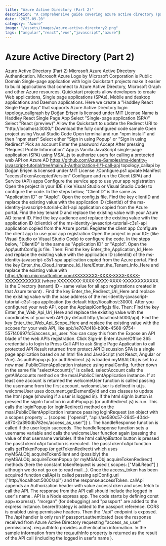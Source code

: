 ```yaml
---
title: "Azure Active Directory (Part 2)"
description: "A comprehensive guide covering azure active directory (part 2)"
date: "2025-09-20"
category: "Azure"
image: "/assets/images/azure-active-directory2.png"
tags: ["angular","react","vue","javascript","azure"]
---
```


# Azure Active Directory (Part 2)

Azure Active Directory (Part 2) Microsoft Azure Active Directory Authentication. Microsoft Azure Logo by Microsoft Corporation is Public Domain Single-page application with login Quickstart projects make it easier to build applications that connect to Azure Active Directory, Microsoft Graph and other Azure resources. Quickstart projects allow developers to create Web applications, Single page applications (SPAs), Mobile and desktop applications and Daemon applications. Here we create a "Haddley React Single Page App" that supports Azure Active Directory login topology_callgraph by Doğan Erişen is licensed under MIT License Name is Haddley React Single Page App Select "Single-page application (SPA)" Select "React (preview)" Allow the Quickstart to update the Redirect URI to "http://localhost:3000/" Download the fully configured code sample Open project using Visual Studio Code Open terminal and run "npm install" and then "npm start" Select either "Sign in using Popup" or "Sign in using Redirect" Pick an account Enter the password Accept After pressing "Request Profile Information" App.js Vanilla JavaScript single-page application (SPA) using MSAL.js to authorize users for calling a protected web API on Azure AD https://github.com/Azure-Samples/ms-identity-javascript-tutorial/tree/main/3-Authorization-II/1-call-api topology_callapi by Doğan Erişen is licensed under MIT License .\Configure.ps1 update Manifest "accessTokenAcceptedVersion" Configure and run the Client (SPA) and Service (API) apps Configure the service app to use your app registration Open the project in your IDE (like Visual Studio or Visual Studio Code) to configure the code. In the steps below, "ClientID" is the same as "Application ID" or "AppId". Open the config.js file. Find the key clientID and replace the existing value with the application ID (clientId) of the ms-identity-javascript-tutorial-c3s1-api application copied from the Azure portal. Find the key tenantID and replace the existing value with your Azure AD tenant ID. Find the key audience and replace the existing value with the application ID (clientId) of the ms-identity-javascript-tutorial-c3s1-api application copied from the Azure portal. Register the client app Configure the client app to use your app registration Open the project in your IDE (like Visual Studio or Visual Studio Code) to configure the code. In the steps below, "ClientID" is the same as "Application ID" or "AppId". Open the App\authConfig.js file. Then: Find the key Enter_the_Application_Id_Here and replace the existing value with the application ID (clientId) of the ms-identity-javascript-c3s1-spa application copied from the Azure portal. Find the key Enter_the_Cloud_Instance_Id_Here/Enter_the_Tenant_Info_Here and replace the existing value with https://login.microsoftonline.com/XXXXXXXX-XXXX-XXXX-XXXX-XXXXXXXXXXXX (where XXXXXXXX-XXXX-XXXX-XXXX-XXXXXXXXXXXX is the Directory (tenant) ID - same value for all app registrations created in that Azure tenant) . Find the key Enter_the_Redirect_Uri_Here and replace the existing value with the base address of the ms-identity-javascript-tutorial-c3s1-spa application (by default http://localhost:3000). After you configured your web API, open the App\apiConfig.js file. Then: Find the key Enter_the_Web_Api_Uri_Here and replace the existing value with the coordinates of your web API (by default http://localhost:5000/api). Find the key Enter_the_Web_Api_Scope_Here and replace the existing value with the scopes for your web API, like api://e767d418-b80b-4568-9754-557f40697fc5/access_as_user. You can copy this from the Expose an API blade of the web APIs registration. Click Sign-in Enter Azure/Office 365 credentials to login to Press Call API to ask Single Page Application to call protected API Result returned from protect API Discussion SPA is a single page application based on an html file and JavaScript (not React, Angular or Vue). As authPopup.js (or authRedirect.js) is loaded myMSALObj is set to a new msal.PublicClientApplication instance using msalConfig. further down in the same file "selectAccount();" is called. selectAccount calls the getAllAccounts method on the msal.PublicClientApplication instance. If at least one account is returned the welcomeUser function is called passing the username from the first account. welcomeUser is defined in ui.js. welcomeUser uses document.getElementById and css classes to update the html page (showing if a user is logged in). If the html signIn button is pressed the signIn function in authPopup.js (or authRedirect.js) is run. This calls the loginPopup (or loginRedirect) method on the msal.PublicClientApplication instance passing loginRequest (an object with a scopes property ... {scopes: ["openid", "api://ae580c57-2645-404d-a870-2a390db782ec/access_as_user"]} ). The handleResponse function is called if the user login succeeds. The handleResponse function sets a username variable and calls the welcomeUser function again (passing the value of that username variable). If the html callApiButton button is pressed the passTokenToApi function is executed. The passTokenToApi function calls getTokenPopup (or getTokenRedirect) which uses myMSALObj.acquireTokenSilent and (possibly) the myMSALObj.acquireTokenPopup (or myMSALObj.acquireTokenRedirect) methods (here the constant tokenRequest is used { scopes: ["Mail.Read"] } although we do not go on to read mail...). Once the access_token has been acquired function callApi is called passing apiConfig.uri ("http://localhost:5000/api") and the response.accessToken. callApi appends an Authorization header with value accessToken and uses fetch to call the API. The response from the API call should include the logged in user's name . API is a Node express app. The code starts by defining const app=express(). "morgan" (for debugging) and "passport" are added to the express instance. bearerStrategy is added to the passport reference. CORS is enabled using permissive headers. Then the "/api" endpoint is exposed. The /api handler is only run if passport.authenticated (see the response received from Azure Active Directory requesting "access_as_user" permissions). req.authInfo provides authentication information. In the sample information from the req.authInfo property is returned as the result of the API call (including the logged in user's name ).
